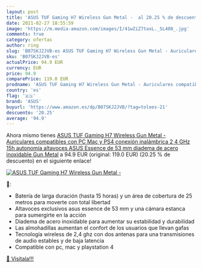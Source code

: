 ```yaml
---
layout: post
title: 'ASUS TUF Gaming H7 Wireless Gun Metal -  al 20.25 % de descuento'
date: 2021-02-27 18:55:59
image: 'https://m.media-amazon.com/images/I/41wZiZ7taxL._SL400_.jpg'
comments: true
category: ofertas
author: ring
slug: 'B07SKJ2JVB-es ASUS TUF Gaming H7 Wireless Gun Metal - Auriculares...'
sku: 'B07SKJ2JVB-es'
actualPrice: 94.9 EUR
currency: EUR
price: 94.9
comparePrice: 119.0 EUR
prodname: 'ASUS TUF Gaming H7 Wireless Gun Metal - Auriculares compatibles con PC  Mac y PS4 conexión inalámbrica 2 4 GHz  15h autonomía  altavoces ASUS Essence de 53 mm  diadema de acero inoxidable  Gun Metal'
country: 'es'
flag: '🇪🇸'
brand: 'ASUS'
buyurl: 'https://www.amazon.es/dp/B07SKJ2JVB/?tag=tolees-21'
descuento: '20.25'
average: '94.9'
---
```


Ahora mismo tienes [ASUS TUF Gaming H7 Wireless Gun Metal - Auriculares compatibles con PC  Mac y PS4 conexión inalámbrica 2 4 GHz  15h autonomía  altavoces ASUS Essence de 53 mm  diadema de acero inoxidable  Gun Metal](https://www.amazon.es/dp/B07SKJ2JVB/?tag=tolees-21) a 94.9 EUR (original: 119.0 EUR) (20.25 %  de descuento) en el siguiente enlace!

[![ASUS TUF Gaming H7 Wireless Gun Metal - ](https://m.media-amazon.com/images/I/41wZiZ7taxL._SL400_.jpg)](https://www.amazon.es/dp/B07SKJ2JVB/?tag=tolees-21)

🔎:

- Batería de larga duración (hasta 15 horas) y un área de cobertura de 25 metros para moverte con total libertad
- Altavoces exclusivos asus essence de 53 mm y una cámara estanca para sumergirte en la acción
- Diadema de acero inoxidable para aumentar su estabilidad y durabilidad
- Las almohadillas aumentan el confort de los usuarios que llevan gafas
- Tecnología wireless de 2,4 ghz con dos antenas para una transmisiones de audio estables y de baja latencia
- Compatible con pc, mac y playstation 4

[🛒 Visítala!!!](https://www.amazon.es/dp/B07SKJ2JVB/?tag=tolees-21)
